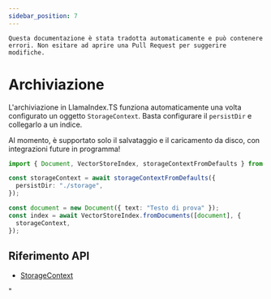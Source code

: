 ```yaml
---
sidebar_position: 7
---
```


`Questa documentazione è stata tradotta automaticamente e può contenere errori. Non esitare ad aprire una Pull Request per suggerire modifiche.`

# Archiviazione

L'archiviazione in LlamaIndex.TS funziona automaticamente una volta configurato un oggetto `StorageContext`. Basta configurare il `persistDir` e collegarlo a un indice.

Al momento, è supportato solo il salvataggio e il caricamento da disco, con integrazioni future in programma!

```typescript
import { Document, VectorStoreIndex, storageContextFromDefaults } from "./src";

const storageContext = await storageContextFromDefaults({
  persistDir: "./storage",
});

const document = new Document({ text: "Testo di prova" });
const index = await VectorStoreIndex.fromDocuments([document], {
  storageContext,
});
```

## Riferimento API

- [StorageContext](../../api/interfaces/StorageContext.md)

"
